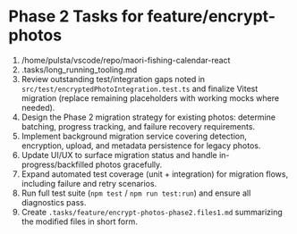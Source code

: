 # Phase 2 Tasks for feature/encrypt-photos

1. /home/pulsta/vscode/repo/maori-fishing-calendar-react
2. .tasks/long_running_tooling.md
3. Review outstanding test/integration gaps noted in `src/test/encryptedPhotoIntegration.test.ts` and finalize Vitest migration (replace remaining placeholders with working mocks where needed).
4. Design the Phase 2 migration strategy for existing photos: determine batching, progress tracking, and failure recovery requirements.
5. Implement background migration service covering detection, encryption, upload, and metadata persistence for legacy photos.
6. Update UI/UX to surface migration status and handle in-progress/backfilled photos gracefully.
7. Expand automated test coverage (unit + integration) for migration flows, including failure and retry scenarios.
8. Run full test suite (`npm test` / `npm run test:run`) and ensure all diagnostics pass.
9. Create `.tasks/feature/encrypt-photos-phase2.files1.md` summarizing the modified files in short form.
